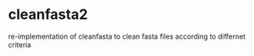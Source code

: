 # cleanfasta2
 re-implementation of cleanfasta to clean fasta files according to differnet criteria
